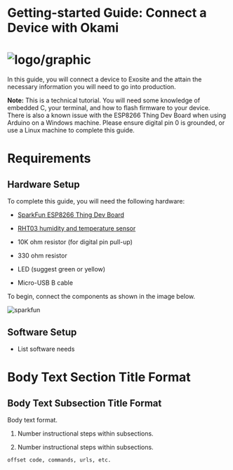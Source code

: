 # Getting-started Guide: Connect a Device with Okami

# ![logo/graphic](insert_logo/graphic_if_applicable)

In this guide, you will connect a device to Exosite and the attain the necessary information you will need to go into production.

**Note:** This is a technical tutorial. You will need some knowledge of embedded C, your terminal, and how to flash firmware to your device. There is also a known issue with the ESP8266 Thing Dev Board when using Arduino on a Windows machine. Please ensure digital pin 0 is grounded, or use a Linux machine to complete this guide.

# Requirements

## Hardware Setup

To complete this guide, you will need the following hardware:

* [SparkFun ESP8266 Thing Dev Board](https://www.sparkfun.com/products/13711)

* [RHT03 humidity and temperature sensor ](https://www.sparkfun.com/products/10167)

* 10K ohm resistor (for digital pin pull-up)

* 330 ohm resistor

* LED (suggest green or yellow)

* Micro-USB B cable

To begin, connect the components as shown in the image below.

![sparkfun](insert_logo/graphic_if_applicable)

## Software Setup

* List software needs

# Body Text Section Title Format

## Body Text Subsection Title Format

Body text format.

1. Number instructional steps within subsections.

1. Number instructional steps within subsections.

`offset code, commands, urls, etc.`

